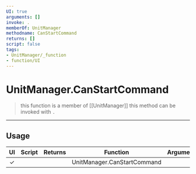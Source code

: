 ```yaml
---
UI: true
arguments: []
invoke: .
memberOf: UnitManager
methodname: CanStartCommand
returns: []
script: false
tags:
- UnitManager/_function
- function/UI
---
```

# UnitManager.CanStartCommand
> this function is a member of [[UnitManager]]
> this method can be invoked with `.`
-----
## Usage
|  UI | Script | Returns | Function | Arguments |
|:---:|:------:|-------:|:--------:|:---------|
|✓| ||UnitManager.CanStartCommand||
